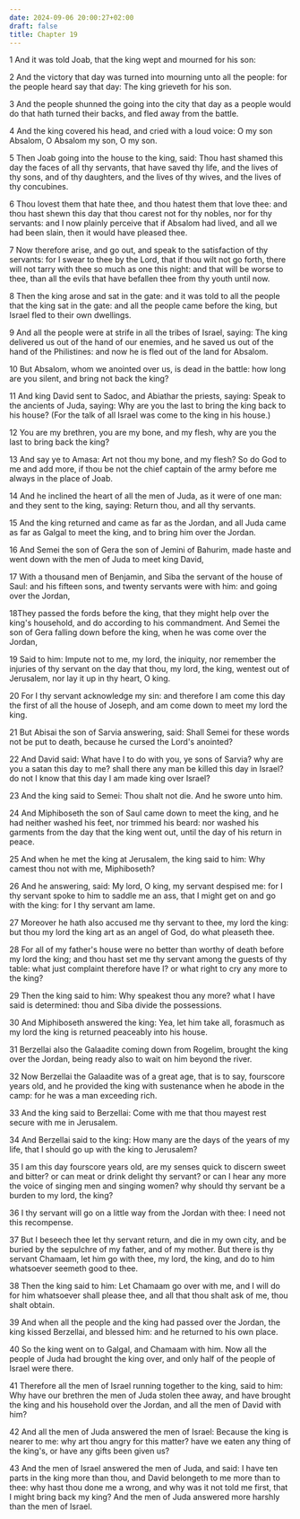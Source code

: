 ```yaml
---
date: 2024-09-06 20:00:27+02:00
draft: false
title: Chapter 19
---
```




1 And it was told Joab, that the king wept and mourned for his son:

2 And the victory that day was turned into mourning unto all the people: for the people heard say that day: The king grieveth for his son.

3 And the people shunned the going into the city that day as a people would do that hath turned their backs, and fled away from the battle.

4 And the king covered his head, and cried with a loud voice: O my son Absalom, O Absalom my son, O my son.

5 Then Joab going into the house to the king, said: Thou hast shamed this day the faces of all thy servants, that have saved thy life, and the lives of thy sons, and of thy daughters, and the lives of thy wives, and the lives of thy concubines.

6 Thou lovest them that hate thee, and thou hatest them that love thee: and thou hast shewn this day that thou carest not for thy nobles, nor for thy servants: and I now plainly perceive that if Absalom had lived, and all we had been slain, then it would have pleased thee.

7 Now therefore arise, and go out, and speak to the satisfaction of thy servants: for I swear to thee by the Lord, that if thou wilt not go forth, there will not tarry with thee so much as one this night: and that will be worse to thee, than all the evils that have befallen thee from thy youth until now.

8 Then the king arose and sat in the gate: and it was told to all the people that the king sat in the gate: and all the people came before the king, but Israel fled to their own dwellings.

9 And all the people were at strife in all the tribes of Israel, saying: The king delivered us out of the hand of our enemies, and he saved us out of the hand of the Philistines: and now he is fled out of the land for Absalom.

10 But Absalom, whom we anointed over us, is dead in the battle: how long are you silent, and bring not back the king?

11 And king David sent to Sadoc, and Abiathar the priests, saying: Speak to the ancients of Juda, saying: Why are you the last to bring the king back to his house? (For the talk of all Israel was come to the king in his house.)

12 You are my brethren, you are my bone, and my flesh, why are you the last to bring back the king?

13 And say ye to Amasa: Art not thou my bone, and my flesh? So do God to me and add more, if thou be not the chief captain of the army before me always in the place of Joab.

14 And he inclined the heart of all the men of Juda, as it were of one man: and they sent to the king, saying: Return thou, and all thy servants.

15 And the king returned and came as far as the Jordan, and all Juda came as far as Galgal to meet the king, and to bring him over the Jordan.

16 And Semei the son of Gera the son of Jemini of Bahurim, made haste and went down with the men of Juda to meet king David,

17 With a thousand men of Benjamin, and Siba the servant of the house of Saul: and his fifteen sons, and twenty servants were with him: and going over the Jordan,

18They passed the fords before the king, that they might help over the king's household, and do according to his commandment. And Semei the son of Gera falling down before the king, when he was come over the Jordan,

19 Said to him: Impute not to me, my lord, the iniquity, nor remember the injuries of thy servant on the day that thou, my lord, the king, wentest out of Jerusalem, nor lay it up in thy heart, O king.

20 For I thy servant acknowledge my sin: and therefore I am come this day the first of all the house of Joseph, and am come down to meet my lord the king.

21 But Abisai the son of Sarvia answering, said: Shall Semei for these words not be put to death, because he cursed the Lord's anointed?

22 And David said: What have I to do with you, ye sons of Sarvia? why are you a satan this day to me? shall there any man be killed this day in Israel? do not I know that this day I am made king over Israel?

23 And the king said to Semei: Thou shalt not die. And he swore unto him.

24 And Miphiboseth the son of Saul came down to meet the king, and he had neither washed his feet, nor trimmed his beard: nor washed his garments from the day that the king went out, until the day of his return in peace.

25 And when he met the king at Jerusalem, the king said to him: Why camest thou not with me, Miphiboseth?

26 And he answering, said: My lord, O king, my servant despised me: for I thy servant spoke to him to saddle me an ass, that I might get on and go with the king: for I thy servant am lame.

27 Moreover he hath also accused me thy servant to thee, my lord the king: but thou my lord the king art as an angel of God, do what pleaseth thee.

28 For all of my father's house were no better than worthy of death before my lord the king; and thou hast set me thy servant among the guests of thy table: what just complaint therefore have I? or what right to cry any more to the king?

29 Then the king said to him: Why speakest thou any more? what I have said is determined: thou and Siba divide the possessions.

30 And Miphiboseth answered the king: Yea, let him take all, forasmuch as my lord the king is returned peaceably into his house.

31 Berzellai also the Galaadite coming down from Rogelim, brought the king over the Jordan, being ready also to wait on him beyond the river.

32 Now Berzellai the Galaadite was of a great age, that is to say, fourscore years old, and he provided the king with sustenance when he abode in the camp: for he was a man exceeding rich.

33 And the king said to Berzellai: Come with me that thou mayest rest secure with me in Jerusalem.

34 And Berzellai said to the king: How many are the days of the years of my life, that I should go up with the king to Jerusalem?

35 I am this day fourscore years old, are my senses quick to discern sweet and bitter? or can meat or drink delight thy servant? or can I hear any more the voice of singing men and singing women? why should thy servant be a burden to my lord, the king?

36 I thy servant will go on a little way from the Jordan with thee: I need not this recompense.

37 But I beseech thee let thy servant return, and die in my own city, and be buried by the sepulchre of my father, and of my mother. But there is thy servant Chamaam, let him go with thee, my lord, the king, and do to him whatsoever seemeth good to thee.

38 Then the king said to him: Let Chamaam go over with me, and I will do for him whatsoever shall please thee, and all that thou shalt ask of me, thou shalt obtain.

39 And when all the people and the king had passed over the Jordan, the king kissed Berzellai, and blessed him: and he returned to his own place.

40 So the king went on to Galgal, and Chamaam with him. Now all the people of Juda had brought the king over, and only half of the people of Israel were there.

41 Therefore all the men of Israel running together to the king, said to him: Why have our brethren the men of Juda stolen thee away, and have brought the king and his household over the Jordan, and all the men of David with him?

42 And all the men of Juda answered the men of Israel: Because the king is nearer to me: why art thou angry for this matter? have we eaten any thing of the king's, or have any gifts been given us?

43 And the men of Israel answered the men of Juda, and said: I have ten parts in the king more than thou, and David belongeth to me more than to thee: why hast thou done me a wrong, and why was it not told me first, that I might bring back my king? And the men of Juda answered more harshly than the men of Israel.

